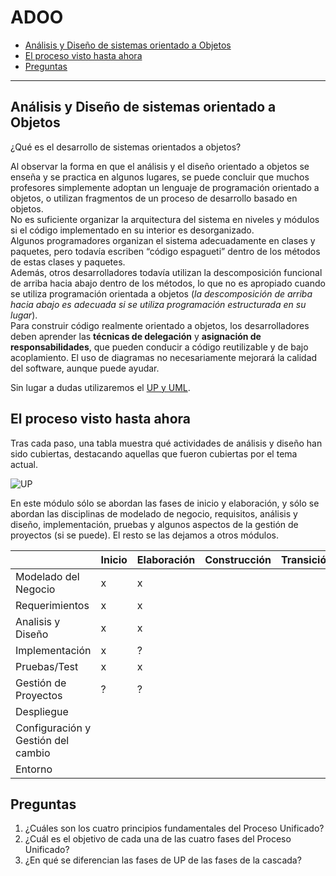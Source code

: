 # ADOO

- [Análisis y Diseño de sistemas orientado a Objetos](#análisis-y-diseño-de-sistemas-orientado-a-objetos)
- [El proceso visto hasta ahora](#el-proceso-visto-hasta-ahora)
- [Preguntas](#preguntas)
---

## Análisis y Diseño de sistemas orientado a Objetos

¿Qué es el desarrollo de sistemas orientados a objetos? 

Al observar la forma en que el análisis y el diseño orientado a objetos se enseña y se practica en algunos lugares, se puede concluir que muchos profesores simplemente adoptan un lenguaje de programación orientado a objetos, o utilizan fragmentos de un proceso de desarrollo basado en objetos.   
No es suficiente organizar la arquitectura del sistema en niveles y módulos si el código implementado en su interior es desorganizado.   
Algunos programadores organizan el sistema adecuadamente en clases y paquetes, pero todavía escriben “código espagueti” dentro de los métodos de estas clases y paquetes.   
Además, otros desarrolladores todavía utilizan la descomposición funcional de arriba hacia abajo dentro de los métodos, lo que no es apropiado cuando se utiliza programación orientada a objetos (_la descomposición de arriba hacia abajo es adecuada si se utiliza programación estructurada en su lugar_).   
Para construir código realmente orientado a objetos, los desarrolladores deben aprender las **técnicas de delegación** y **asignación de responsabilidades**, que pueden conducir a código reutilizable y de bajo acoplamiento. El uso de diagramas no necesariamente mejorará la calidad del software, aunque puede ayudar. 

Sin lugar a dudas utilizaremos el [UP y UML](060UP.md).


## El proceso visto hasta ahora
Tras cada paso, una tabla muestra qué actividades de análisis y diseño han sido cubiertas, destacando aquellas que fueron cubiertas por el tema actual. 

![UP](https://eternalsunshineoftheismind.files.wordpress.com/2013/03/rup.jpg)

En este módulo sólo se abordan las fases de inicio y elaboración, y sólo se abordan las disciplinas de modelado de negocio, requisitos, análisis y diseño, implementación, pruebas y algunos aspectos de la gestión de proyectos (si se puede).
El resto se las dejamos a otros módulos.


|                                    | Inicio | Elaboración | Construcción | Transición |
| ---------------------------------- | ------ | ----------- | ------------ | ---------- |
| Modelado del Negocio               | x      | x           |              |            |
| Requerimientos                     | x      | x           |              |            |
| Analisis y Diseño                  | x      | x           |              |            |
| Implementación                     | x      | ?           |              |            |
| Pruebas/Test                       | x      | x           |              |            |
| Gestión de Proyectos               | ?      | ?           |              |            |
| Despliegue                         |        |             |              |            |
| Configuración y Gestión del cambio |        |             |              |            |
| Entorno                            |        |             |              |            |



## Preguntas

1. ¿Cuáles son los cuatro principios fundamentales del Proceso Unificado?
2. ¿Cuál es el objetivo de cada una de las cuatro fases del Proceso Unificado?
3. ¿En qué se diferencian las fases de UP de las fases de la cascada?
